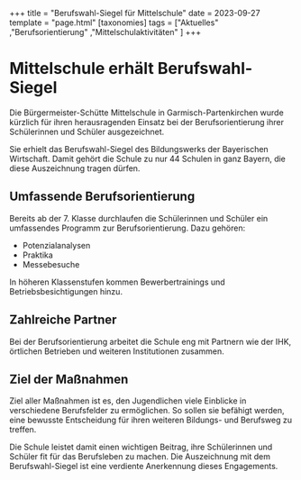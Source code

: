 +++
title = "Berufswahl-Siegel für Mittelschule"
date = 2023-09-27
template = "page.html"
[taxonomies]
tags = ["Aktuelles" ,"Berufsorientierung" ,"Mittelschulaktivitäten" ]
+++

# Mittelschule erhält Berufswahl-Siegel

Die Bürgermeister-Schütte Mittelschule in Garmisch-Partenkirchen wurde kürzlich für ihren herausragenden Einsatz bei der Berufsorientierung ihrer Schülerinnen und Schüler ausgezeichnet.

Sie erhielt das Berufswahl-Siegel des Bildungswerks der Bayerischen Wirtschaft. Damit gehört die Schule zu nur 44 Schulen in ganz Bayern, die diese Auszeichnung tragen dürfen. 

## Umfassende Berufsorientierung

Bereits ab der 7. Klasse durchlaufen die Schülerinnen und Schüler ein umfassendes Programm zur Berufsorientierung. Dazu gehören:

- Potenzialanalysen
- Praktika
- Messebesuche 

In höheren Klassenstufen kommen Bewerbertrainings und Betriebsbesichtigungen hinzu. 

## Zahlreiche Partner

Bei der Berufsorientierung arbeitet die Schule eng mit Partnern wie der IHK, örtlichen Betrieben und weiteren Institutionen zusammen.

## Ziel der Maßnahmen

Ziel aller Maßnahmen ist es, den Jugendlichen viele Einblicke in verschiedene Berufsfelder zu ermöglichen. So sollen sie befähigt werden, eine bewusste Entscheidung für ihren weiteren Bildungs- und Berufsweg zu treffen.

Die Schule leistet damit einen wichtigen Beitrag, ihre Schülerinnen und Schüler fit für das Berufsleben zu machen. Die Auszeichnung mit dem Berufswahl-Siegel ist eine verdiente Anerkennung dieses Engagements.